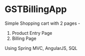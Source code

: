 # GSTBillingApp 

Simple Shopping cart with 2 pages -
  1. Product Entry Page
  2. Billing Page
  
Using Spring MVC, AngularJS, SQL
